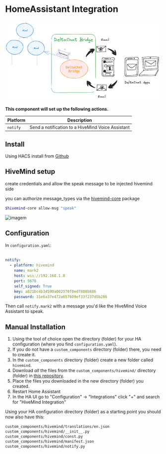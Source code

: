 # HomeAssistant Integration

![img_17.png](img_17.png)

**This component will set up the following actions.**

| Platform | Description                                         |
| -------- |-----------------------------------------------------|
| `notify` | Send a notification to a HiveMind Voice Assistant   |


## Install

Using HACS install from [Github](https://github.com/JarbasHiveMind/hivemind-home-assistant-notify)

## HiveMind setup

create credentials and allow the speak message to be injected hivemind side

you can authorize message_types via the [hivemind-core](https://github.com/JarbasHiveMind/HiveMind-core/) package

```bash
$hivemind-core allow-msg "speak"
```

![imagem](https://github.com/JarbasHiveMind/HiveMind-community-docs/assets/33701864/06281d21-dcd5-48ef-9b7f-4fa94820f89f)

## Configuration

In `configuration.yaml`:

```yaml

notify:
  - platform: hivemind
    name: mark2
    host: wss://192.168.1.8
    port: 5678
    self_signed: True
    key: a821bc4b34590a002570f0ed7808b886
    password: 31e6a37e472a657609ef33f237d5b286
```

Then call `notify.mark2` with a message you'd like the HiveMind Voice Assistant to speak.


## Manual Installation

1. Using the tool of choice open the directory (folder) for your HA configuration (where you find `configuration.yaml`).
2. If you do not have a `custom_components` directory (folder) there, you need to create it.
3. In the `custom_components` directory (folder) create a new folder called `hivemind`.
4. Download _all_ the files from the `custom_components/hivemind/` directory (folder) in [this repository](https://github.com/JarbasHiveMind/hivemind-home-assistant-notify).
5. Place the files you downloaded in the new directory (folder) you created.
6. Restart Home Assistant
7. In the HA UI go to "Configuration" -> "Integrations" click "+" and search for "HiveMind Integration"

Using your HA configuration directory (folder) as a starting point you should now also have this:

```text
custom_components/hivemind/translations/en.json
custom_components/hivemind/__init__.py
custom_components/hivemind/const.py
custom_components/hivemind/manifest.json
custom_components/hivemind/notify.py
```
